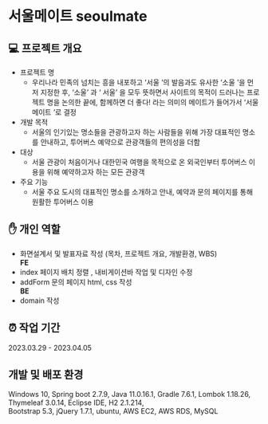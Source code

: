 # 서울메이트 seoulmate
## 💻 프로젝트 개요
- 프로젝트 명
  - 우리나라 민족의 넘치는 흥을 내포하고 ‘서울 ’의 발음과도 유사한 ‘소울 ’을 먼저 지정한 후, ‘소울’ 과 ‘ 서울’ 을 모두 뜻하면서 사이트의 목적이 드러나는 프로젝트 명을 논의한 끝에, 함께하면 더 좋다! 라는 의미의 메이트가 들어가서 ‘서울메이트 ’로 결정
- 개발 목적
  - 서울의 인기있는 명소들을 관광하고자 하는 사람들을 위해 가장 대표적인 명소를 안내하고, 투어버스 예약으로 관광객들의 편의성을 더함
- 대상
  - 서울 관광이 처음이거나 대한민국 여행을 목적으로 온 외국인부터 투어버스 이용을 위해 예약하고자 하는 모든 관광객
- 주요 기능
  - 서울 주요 도시의 대표적인 명소를 소개하고 안내, 예약과 문의 페이지를 통해 원활한 투어버스 이용
## ✋ 개인 역할
- 화면설계서 및 발표자료 작성 (목차, 프로젝트 개요, 개발환경, WBS) <br>
**FE**
- index 페이지 배치 정렬 , 내비게이션바 작업 및 디자인 수정
- addForm 문의 페이지 html, css 작성 <br>
**BE**
- domain 작성
## ⏰ 작업 기간
2023.03.29 - 2023.04.05
## 개발 및 배포 환경
 Windows 10, Spring boot 2.7.9, Java 11.0.16.1, Gradle 7.6.1, Lombok 1.18.26, Thymeleaf 3.0.14, Eclipse IDE, H2 2.1.214, <br>
 Bootstrap 5.3, jQuery 1.7.1, ubuntu, AWS EC2, AWS RDS, MySQL

